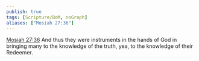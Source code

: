 ```yaml
---
publish: true
tags: [Scripture/BoM, noGraph]
aliases: ["Mosiah 27:36"]
---
```

[Mosiah 27:36](https://churchofjesuschrist.org/study/scriptures/bofm/mosiah/27?lang=eng&id=p36#p36) And thus they were instruments in the hands of God in bringing many to the knowledge of the truth, yea, to the knowledge of their Redeemer.
